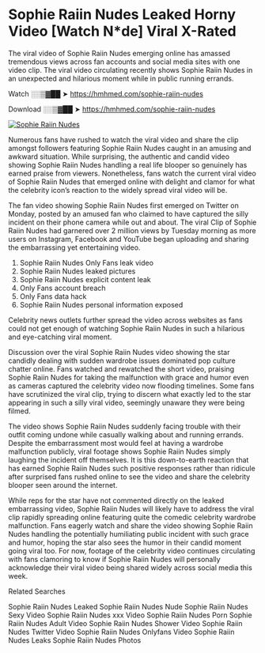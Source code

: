 ﻿# Sophie Raiin Nudes Leaked Horny Video [Watch N*de] Viral X-Rated

The viral video of ﻿Sophie Raiin Nudes emerging online has amassed tremendous views across fan accounts and social media sites with one video clip. The viral video circulating recently shows ﻿Sophie Raiin Nudes in an unexpected and hilarious moment while in public running errands. 

Watch ░░▒▓██ ➤ https://hmhmed.com/sophie-raiin-nudes

Download ░░▒▓██ ➤ https://hmhmed.com/sophie-raiin-nudes

[![Sophie Raiin Nudes](https://i.imgur.com/dJHk4Zq.gif)](https://hmhmed.com/sophie-raiin-nudes)

Numerous fans have rushed to watch the viral video and share the clip amongst followers featuring ﻿Sophie Raiin Nudes caught in an amusing and awkward situation. While surprising, the authentic and candid video showing ﻿Sophie Raiin Nudes handling a real life blooper so genuinely has earned praise from viewers. Nonetheless, fans watch the current viral video of ﻿Sophie Raiin Nudes that emerged online with delight and clamor for what the celebrity icon’s reaction to the widely spread viral video will be.

The fan video showing ﻿Sophie Raiin Nudes first emerged on Twitter on Monday, posted by an amused fan who claimed to have captured the silly incident on their phone camera while out and about. The viral Clip of ﻿Sophie Raiin Nudes had garnered over 2 million views by Tuesday morning as more users on Instagram, Facebook and YouTube began uploading and sharing the embarrassing yet entertaining video. 

1. ﻿Sophie Raiin Nudes Only Fans leak video
2. ﻿Sophie Raiin Nudes leaked pictures
3. ﻿Sophie Raiin Nudes explicit content leak
4. Only Fans account breach
5. Only Fans data hack
6. ﻿Sophie Raiin Nudes personal information exposed

Celebrity news outlets further spread the video across websites as fans could not get enough of watching ﻿Sophie Raiin Nudes in such a hilarious and eye-catching viral moment. 

Discussion over the viral ﻿Sophie Raiin Nudes video showing the star candidly dealing with sudden wardrobe issues dominated pop culture chatter online. Fans watched and rewatched the short video, praising ﻿Sophie Raiin Nudes for taking the malfunction with grace and humor even as cameras captured the celebrity video now flooding timelines. Some fans have scrutinized the viral clip, trying to discern what exactly led to the star appearing in such a silly viral video, seemingly unaware they were being filmed.

The video shows ﻿Sophie Raiin Nudes suddenly facing trouble with their outfit coming undone while casually walking about and running errands. Despite the embarrassment most would feel at having a wardrobe malfunction publicly, viral footage shows ﻿Sophie Raiin Nudes simply laughing the incident off themselves. It is this down-to-earth reaction that has earned ﻿Sophie Raiin Nudes such positive responses rather than ridicule after surprised fans rushed online to see the video and share the celebrity blooper seen around the internet.  

While reps for the star have not commented directly on the leaked embarrassing video, ﻿Sophie Raiin Nudes will likely have to address the viral clip rapidly spreading online featuring quite the comedic celebrity wardrobe malfunction. Fans eagerly watch and share the video showing ﻿Sophie Raiin Nudes handling the potentially humiliating public incident with such grace and humor, hoping the star also sees the humor in their candid moment going viral too. For now, footage of the celebrity video continues circulating with fans clamoring to know if ﻿Sophie Raiin Nudes will personally acknowledge their viral video being shared widely across social media this week.

Related Searches

﻿Sophie Raiin Nudes Leaked
﻿Sophie Raiin Nudes Nude
﻿Sophie Raiin Nudes Sexy Video
﻿Sophie Raiin Nudes xxx Video
﻿Sophie Raiin Nudes Porn
﻿Sophie Raiin Nudes Adult Video
﻿Sophie Raiin Nudes Shower Video
﻿Sophie Raiin Nudes Twitter Video
﻿Sophie Raiin Nudes Onlyfans Video
﻿Sophie Raiin Nudes Leaks
﻿Sophie Raiin Nudes Photos